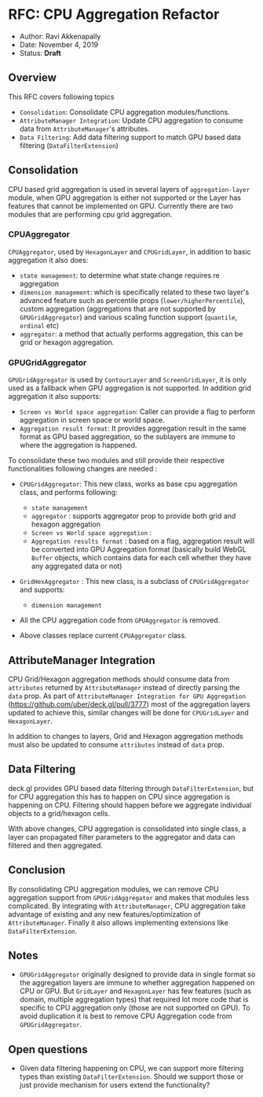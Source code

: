 # RFC: CPU Aggregation Refactor

* Author: Ravi Akkenapally
* Date: November 4, 2019
* Status: **Draft**

## Overview

This RFC covers following topics

* `Consolidation`: Consolidate CPU aggregation modules/functions.
* `AttributeManager Integration`: Update CPU aggregation to consume data from `AttributeManager`'s attributes.
* `Data Filtering`: Add data filtering support to match GPU based data filtering (`DataFilterExtension`)

## Consolidation

CPU based grid aggregation is used in several layers of `aggregation-layer` module, when GPU aggregation is either not supported or the Layer has features that cannot be implemented on GPU. Currently there are two modules that are performing cpu grid aggregation.

### CPUAggregator

`CPUAggregator`, used by `HexagonLayer` and `CPUGridLayer`, in addition to basic aggregation it also does:

* `state management`: to determine what state change requires re aggregation
* `dimension management`: which is specifically related to these two layer's advanced feature such as percentile props (`lower/higherPercentile`), custom aggregation (aggregations that are not supported by `GPUGridAggregator`) and various scaling function support (`quantile`, `ordinal` etc)
* `aggregator`: a method that actually performs aggregation, this can be grid or hexagon aggregation.

### GPUGridAggregator

`GPUGridAggregator` is used by `ContourLayer` and `ScreenGridLayer`, it is only used as a fallback when GPU aggregation is not supported. In addition grid aggregation it also supports:

* `Screen vs World space aggregation`: Caller can provide a flag to perform aggregation in screen space or world space.
* `Aggregation result format`: It provides aggregation result in the same format as GPU based aggregation, so the sublayers are immune to where the aggregation is happened.

To consolidate these two modules and still provide their respective functionalities following changes are needed :

* `CPUGridAggregator`: This new class, works as base cpu aggregation class, and performs  following:

   * `state management`
   * `aggregator` : supports aggregator prop to provide both grid and hexagon aggregation
   * `Screen vs World space aggregation` :
   * `Aggregation results format` : based on a flag, aggregation result will be converted into GPU Aggregation format (basically build WebGL `Buffer` objects, which contains data for each cell whether they have any aggregated data or not)

* `GridHexAggregator` : This new class, is a subclass of `CPUGridAggregator` and supports:
   * `dimension management`

* All the CPU aggregation code from `GPUAggregator` is removed.
* Above classes replace current `CPUAggregator` class.


## AttributeManager Integration

CPU Grid/Hexagon aggregation methods should consume data from `attributes` returned by `AttributeManager` instead of directly parsing the `data` prop. As part of `AttributeManager Integration for GPU Aggregation` (https://github.com/uber/deck.gl/pull/3777) most of the aggregation layers updated to achieve this, similar changes will be done for `CPUGridLayer` and `HexagonLayer`.

In addition to changes to layers, Grid and Hexagon aggregation methods must also be updated to consume `attributes` instead of `data` prop.


## Data Filtering

deck.gl provides GPU based data filtering through `DataFilterExtension`, but for CPU aggregation this has to happen on CPU since aggregation is happening on CPU. Filtering should happen before we aggregate individual objects to a grid/hexagon cells.

With above changes, CPU aggregation is consolidated into single class, a layer can propagated filter parameters to the aggregator and data can filtered and then aggregated.


## Conclusion

By consolidating CPU aggregation modules, we can remove CPU aggregation support from `GPUGridAggregator` and makes that modules less complicated. By integrating with `AttributeManager`, CPU aggregation take advantage of existing and any new features/optimization of `AttributeManager`. Finally it also allows implementing extensions like `DataFilterExtension`.


## Notes

- `GPUGridAggregator` originally designed to provide data in single format so the aggregation layers are immune to whether aggregation happened on CPU or GPU. But `GridLayer` and `HexagonLayer` has few features (such as domain, multiple aggregation types) that required lot more code that is specific to CPU aggregation only (those are not supported on GPU). To avoid duplication it is best to remove CPU Aggregation code from `GPUGridAggregator`.

## Open questions

- Given data filtering happening on CPU, we can support more filtering types than existing `DataFilterExtension`. Should we support those or just provide mechanism for users extend the functionality?
